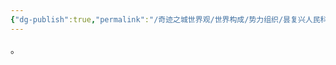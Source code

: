 ```yaml
---
{"dg-publish":true,"permalink":"/奇迹之城世界观/世界构成/势力组织/昙复兴人民科技联盟/昙复兴维系部/","dgPassFrontmatter":true}
---
```


。